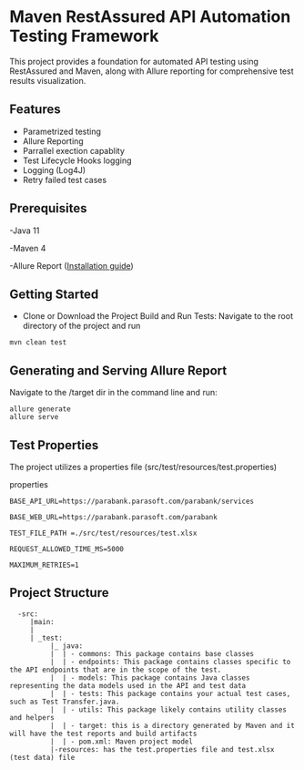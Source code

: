 # Maven RestAssured API Automation Testing Framework
This project provides a foundation for automated API testing using RestAssured and Maven, along with Allure reporting for comprehensive test results visualization.
## Features
- Parametrized testing
- Allure Reporting
- Parrallel exection capablity
- Test Lifecycle Hooks logging
- Logging (Log4J)
- Retry failed test cases
  
## Prerequisites
-Java 11

-Maven 4 

-Allure Report ([Installation guide]([url](https://allurereport.org/docs/gettingstarted-installation)))

## Getting Started
- Clone or Download the Project
Build and Run Tests:
Navigate to the root directory of the project and run
```
mvn clean test
```     
## Generating and Serving Allure Report
Navigate to the /target dir in the command line and run:
```
allure generate
allure serve
```   

## Test Properties
The project utilizes a properties file (src/test/resources/test.properties) 

properties
    
    BASE_API_URL=https://parabank.parasoft.com/parabank/services

    BASE_WEB_URL=https://parabank.parasoft.com/parabank
    
    TEST_FILE_PATH =./src/test/resources/test.xlsx
    
    REQUEST_ALLOWED_TIME_MS=5000
    
    MAXIMUM_RETRIES=1

## Project Structure


```
  -src: 
     |main: 
     |
     | _test:
          |_ java:
          |  | - commons: This package contains base classes
          |  | - endpoints: This package contains classes specific to the API endpoints that are in the scope of the test.
          |  | - models: This package contains Java classes representing the data models used in the API and test data
          |  | - tests: This package contains your actual test cases, such as Test Transfer.java.
          |  | - utils: This package likely contains utility classes and helpers
          |  | - target: this is a directory generated by Maven and it will have the test reports and build artifacts
          |  | - pom.xml: Maven project model            
          |-resources: has the test.properties file and test.xlsx (test data) file
```            

